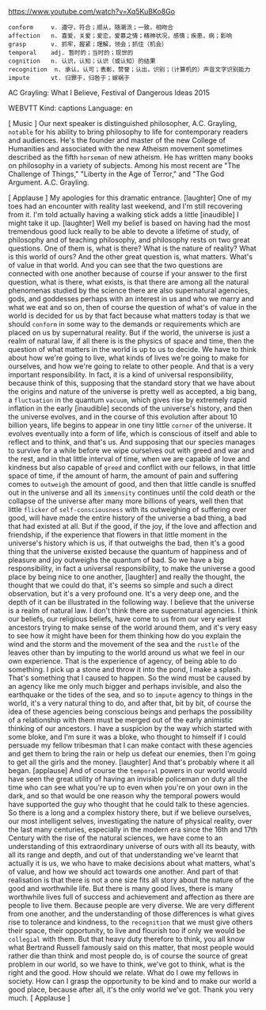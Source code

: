 https://www.youtube.com/watch?v=Xq5KuBKo8Go 

```  
conform     v. 遵守，符合；顺从，随潮流；一致，相吻合
affection   n. 喜爱，关爱；爱恋，爱慕之情；精神状况，感情；疾患，病；影响  
grasp       v. 抓牢，握紧；理解，领会；抓住（机会）
temporal    adj. 暂时的；当时的；现世的   
cognition   n. 认识，认知；认识（或认知）的结果
recognition  n. 承认，认可；表彰，赞誉；认出，识别；（计算机的）声音文字识别能力  
impute      vt. 归罪于，归咎于；嫁祸于      
```

AC Grayling: What I Believe, Festival of Dangerous Ideas 2015 

WEBVTT Kind: captions Language: en 

[ Music ]  Our next speaker is distinguished philosopher, A.C. Grayling, `notable` for his ability to bring philosophy to life for contemporary readers and audiences. He's the founder and master of the new College of Humanities and associated with the new Atheism movement sometimes described as the fifth `horseman` of new atheism. He has written many books on philosophy in a variety of subjects. Among his most recent are "The Challenge of Things," "Liberty in the Age of Terror," and "The God Argument. A.C. Grayling. 

[ Applause ]  My apologies for this dramatic entrance. [laughter] One of my toes had an encounter with reality last weekend, and I'm still recovering from it. I'm told actually having a walking stick adds a little [inaudible] I might take it up. [laughter] Well my belief is based on having had the most tremendous good luck really to be able to devote a lifetime of study, of philosophy and of teaching philosophy, and philosophy rests on two great questions. One of them is, what is there? What is the nature of reality? What is this world of ours? And the other great question is, what matters. What's of value in that world. And you can see that the two questions are connected with one another because of course if your answer to the first question, what is there, what exists, is that there are among all the natural phenomenas studied by the science there are also supernatural agencies, gods, and goddesses perhaps with an interest in us and who we marry and what we eat and so on, then of course the question of what's of value in the world is decided for us by that fact because what matters today is that we should `conform` in some way to the demands or requirements which are placed on us by supernatural reality. But if the world, the universe is just a realm of natural law, if all there is is the physics of space and time, then the question of what matters in the world is up to us to decide. We have to think about how we're going to live, what kinds of lives we're going to make for ourselves, and how we're going to relate to other people. And that is a very important responsibility. In fact, it is a kind of universal responsibility, because think of this, supposing that the standard story that we have about the origins and nature of the universe is pretty well as accepted, a big bang, a `fluctuation` in the quantum `vacuum`, which gives rise by extremely rapid inflation in the early [inaudible] seconds of the universe's history, and then the universe evolves, and in the course of this evolution after about 10 billion years, life begins to appear in one tiny little `corner` of the universe. It evolves eventually into a form of life, which is conscious of itself and able to reflect and to think, and that's us. And supposing that our species manages to survive for a while before we wipe ourselves out with greed and war and the rest, and in that little interval of time, when we are capable of love and kindness but also capable of `greed` and conflict with our fellows, in that little space of time, if the amount of harm, the amount of pain and suffering comes to `outweigh` the amount of good, and then that little candle is snuffed out in the universe and all its `immensity` continues until the cold death or the collapse of the universe after many more billions of years, well then that little `flicker` of `self-consciousness` with its outweighing of suffering over good, will have made the entire history of the universe a bad thing, a bad that had existed at all. But if the good, if the joy, if the love and affection and friendship, if the experience that flowers in that little moment in the universe's history which is us, if that outweighs the bad, then it's a good thing that the universe existed because the quantum of happiness and of pleasure and joy outweighs the quantum of bad. So we have a big responsibility, in fact a universal responsibility, to make the universe a good place by being nice to one another, [laughter] and really the thought, the thought that we could do that, it's seems so simple and such a direct observation, but it's a very profound one. It's a very deep one, and the depth of it can be illustrated in the following way. I believe that the universe is a realm of natural law. I don't think there are supernatural agencies. I think our beliefs, our religious beliefs, have come to us from our very earliest ancestors trying to make sense of the world around them, and it's very easy to see how it might have been for them thinking how do you explain the wind and the storm and the movement of the sea and the `rustle` of the leaves other than by imputing to the world around us what we feel in our own experience. That is the experience of agency, of being able to do something. I pick up a stone and throw it into the pond, I make a splash. That's something that I caused to happen. So the wind must be caused by an agency like me only much bigger and perhaps invisible, and also the earthquake or the tides of the sea, and so to `impute` agency to things in the world, it's a very natural thing to do, and after that, bit by bit, of course the idea of these agencies being conscious beings and perhaps the possibility of a relationship with them must be merged out of the early animistic thinking of our ancestors. I have a suspicion by the way which started with some bloke, and I'm sure it was a bloke, who thought to himself if I could persuade my fellow tribesman that I can make contact with these agencies and get them to bring the rain or help us defeat our enemies, then I'm going to get all the girls and the money. [laughter] And that's probably where it all began. [applause] And of course the `temporal` powers in our world would have seen the great utility of having an invisible policeman on duty all the time who can see what you're up to even when you're on your own in the dark, and so that would be one reason why the temporal powers would have supported the guy who thought that he could talk to these agencies. So there is a long and a complex history there, but if we believe ourselves, our most intelligent selves, investigating the nature of physical reality, over the last many centuries, especially in the modern era since the 16th and 17th Century with the rise of the natural sciences, we have come to an understanding of this extraordinary universe of ours with all its beauty, with all its range and depth, and out of that understanding we've learnt that actually it is us, we who have to make decisions about what matters, what's of value, and how we should act towards one another. And part of that realisation is that there is not a one size fits all story about the nature of the good and worthwhile life. But there is many good lives, there is many worthwhile lives full of success and achievement and affection as there are people to live them. Because people are very diverse. We are very different from one another, and the understanding of those differences is what gives rise to tolerance and kindness, to the `recognition` that we must give others their space, their opportunity, to live and flourish too if only we would be `collegial` with them. But that heavy duty therefore to think, you all know what Bertrand Russell famously said on this matter, that most people would rather die than think and most people do, is of course the source of great problem in our world, so we have to think, we've got to think, what is the right and the good. How should we relate. What do I owe my fellows in society. How can I grasp the opportunity to be kind and to make our world a good place, because after all, it's the only world we've got. Thank you very much. [ Applause ] 